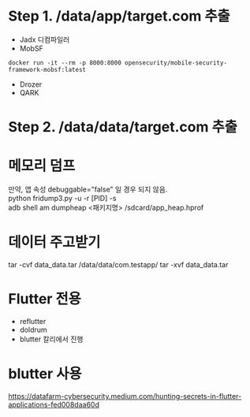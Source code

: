 # Step 1. /data/app/target.com 추출
+ Jadx 디컴파일러
+ MobSF
```
docker run -it --rm -p 8000:8000 opensecurity/mobile-security-framework-mobsf:latest
```
+ Drozer
+ QARK

# Step 2. /data/data/target.com 추출

# 메모리 덤프
만약, 앱 속성 debuggable="false" 일 경우 되지 않음.<br>
python fridump3.py -u -r [PID] -s
<br>
adb shell am dumpheap <패키지명> /sdcard/app_heap.hprof

# 데이터 주고받기
tar -cvf data_data.tar /data/data/com.testapp/
tar -xvf data_data.tar

# Flutter 전용
+ reflutter
+ doldrum
+ blutter 칼리에서 진행

# blutter 사용
https://datafarm-cybersecurity.medium.com/hunting-secrets-in-flutter-applications-fed008daa60d
